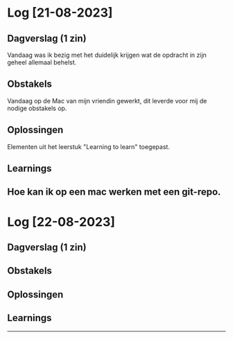 # Log [21-08-2023]


## Dagverslag (1 zin)
Vandaag was ik bezig met het duidelijk krijgen wat de opdracht in zijn geheel allemaal behelst. 

## Obstakels
Vandaag op de Mac van mijn vriendin gewerkt, dit leverde voor mij de nodige obstakels op. 

## Oplossingen
Elementen uit het leerstuk "Learning to learn" toegepast.

## Learnings
Hoe kan ik op een mac werken met een git-repo.
---
# Log [22-08-2023]


## Dagverslag (1 zin)


## Obstakels


## Oplossingen


## Learnings


---
